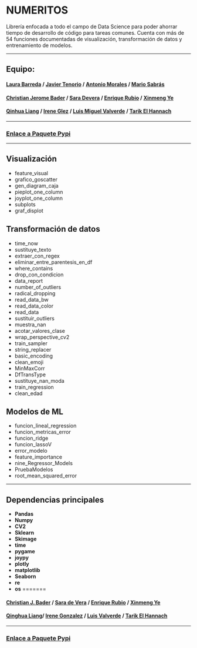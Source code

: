 # NUMERITOS

Librería enfocada a todo el campo de Data Science para poder ahorrar tiempo de desarrollo de código para tareas comunes.
Cuenta con más de 54 funciones documentadas de visualización, transformación de datos y entrenamiento de modelos.

-----

## Equipo:

#### [Laura Barreda](https://github.com/lauragreemko) / [Javier Tenorio](https://github.com/75Engel) / [Antonio Morales](https://github.com/Toni2Morales) / [Mario Sabrás](https://github.com/Masara00)
#### [Christian Jerome Bader](https://github.com/jeromebader) / [Sara Devera](saradevera) / [Enrique Rubio](https://github.com/EnriRuRu) / [Xinmeng Ye](xyaimao)
#### [Qinhua Liang](https://github.com/qinghua03) / [Irene Glez](https://github.com/irene-glez) / [Luis Miguel Valverde](https://github.com/lumivalsa) / [Tarik El Hannach](https://github.com/tarikelhannach)

----

### [Enlace a Paquete Pypi]()

----
## Visualización
* feature_visual
* grafico_goscatter
* gen_diagram_caja
* pieplot_one_column
* joyplot_one_column
* subplots
* graf_displot


## Transformación de datos
* time_now
* sustituye_texto
* extraer_con_regex
* eliminar_entre_parentesis_en_df
* where_contains
* drop_con_condicion
* data_report
* number_of_outliers
* radical_dropping
* read_data_bw
* read_data_color
* read_data
* sustituir_outliers
* muestra_nan
* acotar_valores_clase
* wrap_perspective_cv2
* train_sampler
* string_replacer
* basic_encoding
* clean_emoji
* MinMaxCorr
* DfTransType
* sustituye_nan_moda
* train_regression
* clean_edad


## Modelos de ML
* funcion_lineal_regression
* funcion_metricas_error
* funcion_ridge
* funcion_lassoV
* error_modelo
* feature_importance
* nine_Regressor_Models
* PruebaModelos
* root_mean_squared_error

----

## Dependencias principales

* **Pandas**
* **Numpy**
* **CV2**
* **Sklearn**
* **Skimage**
* **time**
* **pygame**
* **joypy**
* **plotly**
* **matplotlib**
* **Seaborn**
* **re**
* **os**
=======
#### [Christian J. Bader](https://github.com/jeromebader) / [Sara de Vera](https://github.com/saradevera) / [Enrique Rubio](https://github.com/EnriRuRu) / [Xinmeng Ye](https://github.com/xyaimao)
#### [Qinghua Liang](https://github.com/qinghua03)/ [Irene Gonzalez](https://github.com/irene-glez) / [Luis Valverde](https://github.com/lumivalsa) / [Tarik El Hannach](https://github.com/tarikelhannach)

----
### [Enlace a Paquete Pypi]()
